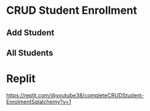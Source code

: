 # CRUD Student Enrollment

## Add Student


## All Students


# Replit
https://replit.com/@youtube38/completeCRUDStudent-EnrolmentSqlalchemy?v=1

